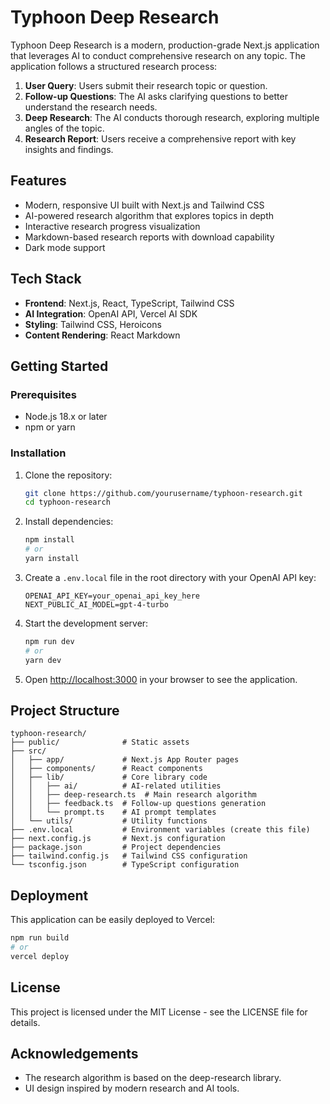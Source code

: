 # Typhoon Deep Research

Typhoon Deep Research is a modern, production-grade Next.js application that leverages AI to conduct comprehensive research on any topic. The application follows a structured research process:

1. **User Query**: Users submit their research topic or question.
2. **Follow-up Questions**: The AI asks clarifying questions to better understand the research needs.
3. **Deep Research**: The AI conducts thorough research, exploring multiple angles of the topic.
4. **Research Report**: Users receive a comprehensive report with key insights and findings.

## Features

- Modern, responsive UI built with Next.js and Tailwind CSS
- AI-powered research algorithm that explores topics in depth
- Interactive research progress visualization
- Markdown-based research reports with download capability
- Dark mode support

## Tech Stack

- **Frontend**: Next.js, React, TypeScript, Tailwind CSS
- **AI Integration**: OpenAI API, Vercel AI SDK
- **Styling**: Tailwind CSS, Heroicons
- **Content Rendering**: React Markdown

## Getting Started

### Prerequisites

- Node.js 18.x or later
- npm or yarn

### Installation

1. Clone the repository:
   ```bash
   git clone https://github.com/yourusername/typhoon-research.git
   cd typhoon-research
   ```

2. Install dependencies:
   ```bash
   npm install
   # or
   yarn install
   ```

3. Create a `.env.local` file in the root directory with your OpenAI API key:
   ```
   OPENAI_API_KEY=your_openai_api_key_here
   NEXT_PUBLIC_AI_MODEL=gpt-4-turbo
   ```

4. Start the development server:
   ```bash
   npm run dev
   # or
   yarn dev
   ```

5. Open [http://localhost:3000](http://localhost:3000) in your browser to see the application.

## Project Structure

```
typhoon-research/
├── public/              # Static assets
├── src/
│   ├── app/             # Next.js App Router pages
│   ├── components/      # React components
│   ├── lib/             # Core library code
│   │   ├── ai/          # AI-related utilities
│   │   ├── deep-research.ts  # Main research algorithm
│   │   ├── feedback.ts  # Follow-up questions generation
│   │   └── prompt.ts    # AI prompt templates
│   └── utils/           # Utility functions
├── .env.local           # Environment variables (create this file)
├── next.config.js       # Next.js configuration
├── package.json         # Project dependencies
├── tailwind.config.js   # Tailwind CSS configuration
└── tsconfig.json        # TypeScript configuration
```

## Deployment

This application can be easily deployed to Vercel:

```bash
npm run build
# or
vercel deploy
```

## License

This project is licensed under the MIT License - see the LICENSE file for details.

## Acknowledgements

- The research algorithm is based on the deep-research library.
- UI design inspired by modern research and AI tools.
